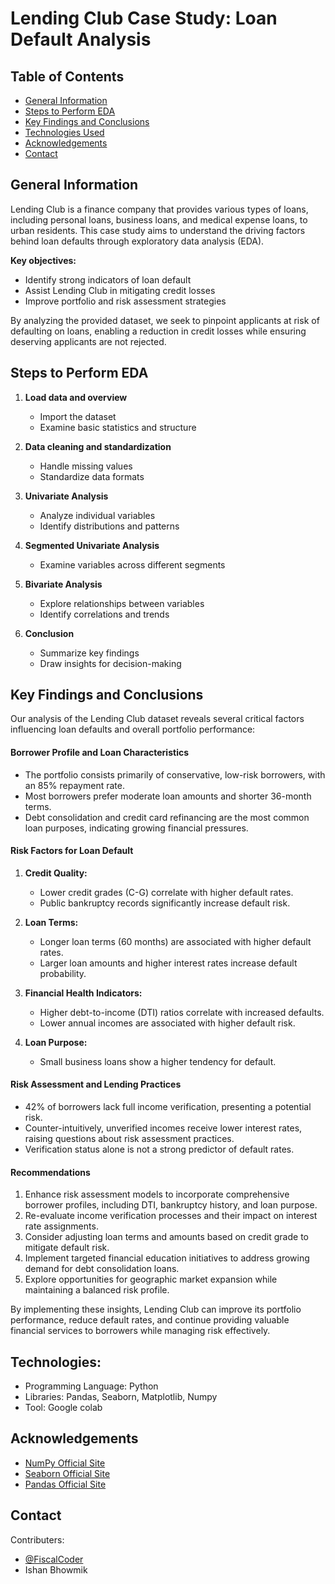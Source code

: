 # Lending Club Case Study: Loan Default Analysis

## Table of Contents
- [General Information](#general-information)
- [Steps to Perform EDA](#steps-to-perform-eda)
- [Key Findings and Conclusions](#key-findings-and-conclusions)
- [Technologies Used](#technologies-used)
- [Acknowledgements](#acknowledgements)
- [Contact](#contact)

## General Information

Lending Club is a finance company that provides various types of loans, including personal loans, business loans, and medical expense loans, to urban residents. This case study aims to understand the driving factors behind loan defaults through exploratory data analysis (EDA).

**Key objectives:**
- Identify strong indicators of loan default
- Assist Lending Club in mitigating credit losses
- Improve portfolio and risk assessment strategies

By analyzing the provided dataset, we seek to pinpoint applicants at risk of defaulting on loans, enabling a reduction in credit losses while ensuring deserving applicants are not rejected.

## Steps to Perform EDA

1. **Load data and overview**
   - Import the dataset
   - Examine basic statistics and structure

2. **Data cleaning and standardization**
   - Handle missing values
   - Standardize data formats

3. **Univariate Analysis**
   - Analyze individual variables
   - Identify distributions and patterns

4. **Segmented Univariate Analysis**
   - Examine variables across different segments

5. **Bivariate Analysis**
   - Explore relationships between variables
   - Identify correlations and trends

6. **Conclusion**
   - Summarize key findings
   - Draw insights for decision-making

## Key Findings and Conclusions

Our analysis of the Lending Club dataset reveals several critical factors influencing loan defaults and overall portfolio performance:

#### Borrower Profile and Loan Characteristics
- The portfolio consists primarily of conservative, low-risk borrowers, with an 85% repayment rate.
- Most borrowers prefer moderate loan amounts and shorter 36-month terms.
- Debt consolidation and credit card refinancing are the most common loan purposes, indicating growing financial pressures.

#### Risk Factors for Loan Default
1. **Credit Quality:**
   - Lower credit grades (C-G) correlate with higher default rates.
   - Public bankruptcy records significantly increase default risk.

2. **Loan Terms:**
   - Longer loan terms (60 months) are associated with higher default rates.
   - Larger loan amounts and higher interest rates increase default probability.

3. **Financial Health Indicators:**
   - Higher debt-to-income (DTI) ratios correlate with increased defaults.
   - Lower annual incomes are associated with higher default risk.

4. **Loan Purpose:**
   - Small business loans show a higher tendency for default.

#### Risk Assessment and Lending Practices
- 42% of borrowers lack full income verification, presenting a potential risk.
- Counter-intuitively, unverified incomes receive lower interest rates, raising questions about risk assessment practices.
- Verification status alone is not a strong predictor of default rates.

#### Recommendations
1. Enhance risk assessment models to incorporate comprehensive borrower profiles, including DTI, bankruptcy history, and loan purpose.
2. Re-evaluate income verification processes and their impact on interest rate assignments.
3. Consider adjusting loan terms and amounts based on credit grade to mitigate default risk.
4. Implement targeted financial education initiatives to address growing demand for debt consolidation loans.
5. Explore opportunities for geographic market expansion while maintaining a balanced risk profile.

By implementing these insights, Lending Club can improve its portfolio performance, reduce default rates, and continue providing valuable financial services to borrowers while managing risk effectively.

## Technologies:
* Programming Language: Python
* Libraries: Pandas, Seaborn, Matplotlib, Numpy
* Tool: Google colab

## Acknowledgements

- [NumPy Official Site](https://pypi.org/project/numpy/)
- [Seaborn Official Site](https://seaborn.pydata.org/)
- [Pandas Official Site](https://pandas.pydata.org/)

## Contact

Contributers:
- [@FiscalCoder](https://github.com/fiscalcoder)
- Ishan Bhowmik




